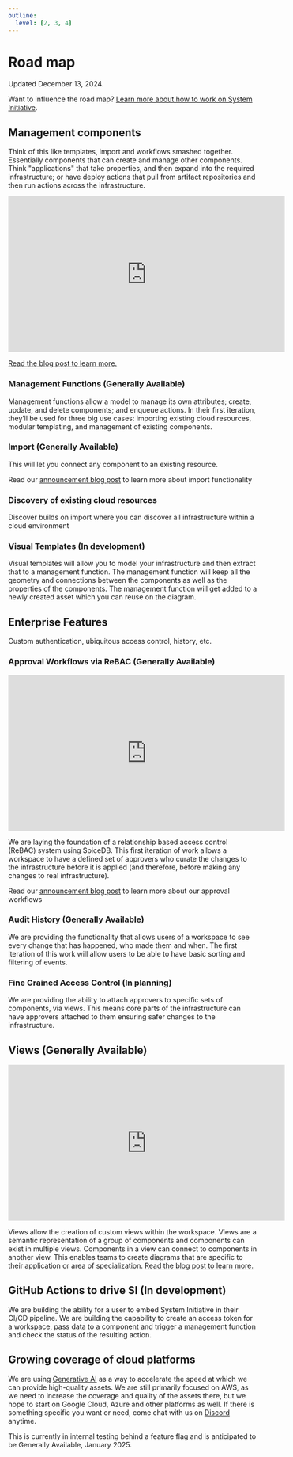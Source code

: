 ```yaml
---
outline:
  level: [2, 3, 4]
---
```


# Road map

Updated December 13, 2024.

Want to influence the road map?
[Learn more about how to work on System Initiative](../explanation/working-on-si.md).

## Management components

Think of this like templates, import and workflows smashed together. Essentially
components that can create and manage other components. Think "applications"
that take properties, and then expand into the required infrastructure; or have
deploy actions that pull from artifact repositories and then run actions across
the infrastructure.

<iframe width="560" height="315" src="https://www.youtube.com/embed/GKOtMulPTMc?si=o7GVGMXeKcr37-g_" title="YouTube video player" frameborder="0" allow="accelerometer; autoplay; clipboard-write; encrypted-media; gyroscope; picture-in-picture; web-share" referrerpolicy="strict-origin-when-cross-origin" allowfullscreen></iframe>

[Read the blog post to learn more.](https://www.systeminit.com/blog/opportunity-management-functions)

### Management Functions (Generally Available)

Management functions allow a model to manage its own attributes; create, update,
and delete components; and enqueue actions. In their first iteration, they’ll be
used for three big use cases: importing existing cloud resources, modular
templating, and management of existing components.

### Import (Generally Available)

This will let you connect any component to an existing resource.

Read our
[announcement blog post](https://www.systeminit.com/blog/announcing-resource-import)
to learn more about import functionality

### Discovery of existing cloud resources

Discover builds on import where you can discover all infrastructure within a
cloud environment

### Visual Templates (In development)

Visual templates will allow you to model your infrastructure and then extract
that to a management function. The management function will keep all the
geometry and connections between the components as well as the properties of the
components. The management function will get added to a newly created asset
which you can reuse on the diagram.

## Enterprise Features

Custom authentication, ubiquitous access control, history, etc.

### Approval Workflows via ReBAC (Generally Available)

<iframe width="560" height="315" src="https://www.youtube.com/embed/QlWaeJH74Bo?si=uBXbQ5kyeynFSzjQ" title="YouTube video player" frameborder="0" allow="accelerometer; autoplay; clipboard-write; encrypted-media; gyroscope; picture-in-picture; web-share" referrerpolicy="strict-origin-when-cross-origin" allowfullscreen></iframe>

We are laying the foundation of a relationship based access control (ReBAC)
system using SpiceDB. This first iteration of work allows a workspace to have a
defined set of approvers who curate the changes to the infrastructure before it
is applied (and therefore, before making any changes to real infrastructure).

Read our
[announcement blog post](https://www.systeminit.com/blog/announcing-approval-workflows)
to learn more about our approval workflows

### Audit History (Generally Available)

We are providing the functionality that allows users of a workspace to see every
change that has happened, who made them and when. The first iteration of this
work will allow users to be able to have basic sorting and filtering of events.

### Fine Grained Access Control (In planning)

We are providing the ability to attach approvers to specific sets of components,
via views. This means core parts of the infrastructure can have approvers
attached to them ensuring safer changes to the infrastructure.

## Views (Generally Available)

<iframe width="560" height="315" src="https://www.youtube.com/embed/qpNxaAojuzI?si=XLnnJy7uWF4ruEVY" title="YouTube video player" frameborder="0" allow="accelerometer; autoplay; clipboard-write; encrypted-media; gyroscope; picture-in-picture; web-share" referrerpolicy="strict-origin-when-cross-origin" allowfullscreen></iframe>

Views allow the creation of custom views within the workspace. Views are a
semantic representation of a group of components and components can exist in
multiple views. Components in a view can connect to components in another view.
This enables teams to create diagrams that are specific to their application or
area of specialization.
[Read the blog post to learn more.](https://www.systeminit.com/blog/opportunity-views)

## GitHub Actions to drive SI (In development)

We are building the ability for a user to embed System Initiative in their CI/CD
pipeline. We are building the capability to create an access token for a
workspace, pass data to a component and trigger a management function and check
the status of the resulting action.

## Growing coverage of cloud platforms

We are using
[Generative AI](https://en.wikipedia.org/wiki/Generative_artificial_intelligence)
as a way to accelerate the speed at which we can provide high-quality assets. We
are still primarily focused on AWS, as we need to increase the coverage and
quality of the assets there, but we hope to start on Google Cloud, Azure and
other platforms as well. If there is something specific you want or need, come
chat with us on [Discord](https://discord.com/invite/q6H2ZyFh) anytime.

This is currently in internal testing behind a feature flag and is anticipated
to be Generally Available, January 2025.
